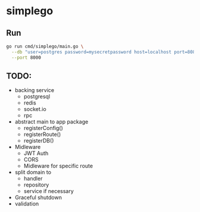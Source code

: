 # simplego

## Run
```bash
go run cmd/simplego/main.go \
  --db "user=postgres password=mysecretpassword host=localhost port=8080 dbname=sandbox sslmode=disable" \
  --port 8000
```

## TODO:
- backing service
  - postgresql
  - redis
  - socket.io
  - rpc
- abstract main to app package
  - registerConfig()
  - registerRoute()
  - registerDB()
- Midleware
  - JWT Auth
  - CORS
  - Midleware for specific route
- split domain to 
  - handler
  - repository
  - service if necessary
- Graceful shutdown
- validation